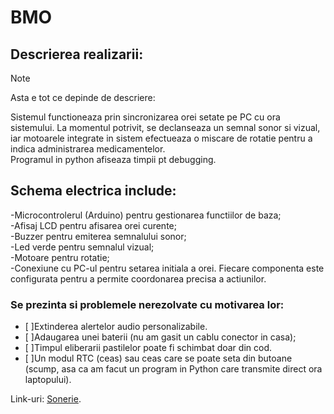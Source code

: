 # BMO
## Descrierea realizarii:
> [!NOTE]
> Asta e tot ce depinde de descriere:

Sistemul functioneaza prin sincronizarea orei setate pe PC cu ora sistemului. La momentul potrivit, se declanseaza un semnal sonor si vizual, iar motoarele integrate in sistem efectueaza o miscare de rotatie pentru a indica administrarea medicamentelor.  
Programul in python afiseaza timpii pt debugging.

## Schema electrica include:

-Microcontrolerul (Arduino) pentru gestionarea functiilor de baza;  
-Afisaj LCD pentru afisarea orei curente;  
-Buzzer pentru emiterea semnalului sonor;  
-Led verde pentru semnalul vizual;  
-Motoare pentru rotatie;  
-Conexiune cu PC-ul pentru setarea initiala a orei. Fiecare componenta este configurata pentru a permite coordonarea precisa a actiunilor.  

### Se prezinta si problemele nerezolvate cu motivarea lor:

- [ ]Extinderea alertelor audio personalizabile.  
- [ ]Adaugarea unei baterii (nu am gasit un cablu conector in casa);  
- [ ]Timpul eliberarii pastilelor poate fi schimbat doar din cod.  
- [ ]Un modul RTC (ceas) sau ceas care se poate seta din butoane (scump, asa ca am facut un program in Python care transmite direct ora laptopului).
    
Link-uri: [Sonerie](https://projecthub.arduino.cc/tmekinyan/playing-popular-songs-with-arduino-and-a-buzzer-546f4a).
